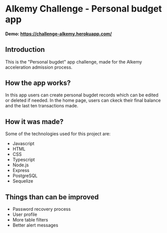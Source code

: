 # Alkemy Challenge - Personal budget app

#### Demo: https://challenge-alkemy.herokuapp.com/

## Introduction

This is the "Personal bugdet" app challenge, made for the Alkemy acceleration admission process.

## How the app works?

In this app users can create personal bugdet records which can be edited or deleted if needed. In the home page, users can ckeck their final balance and the last ten transactions made.

## How it was made?

Some of the technologies used for this project are:

- Javascript
- HTML
- CSS
- Typescript
- Node.js
- Express
- PostgreSQL
- Sequelize

## Things than can be improved

- Password recovery process
- User profile
- More table filters
- Better alert messages
